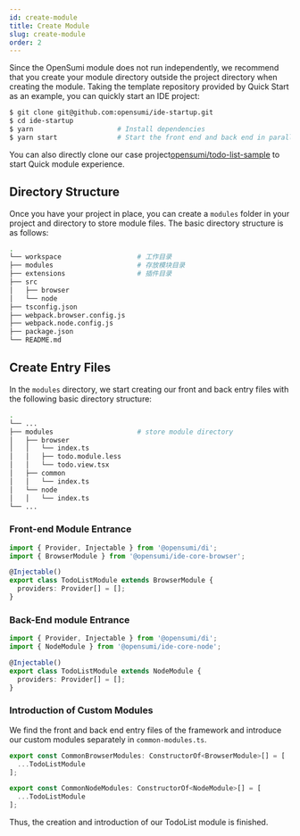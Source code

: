 ```yaml
---
id: create-module
title: Create Module
slug: create-module
order: 2
---
```


Since the OpenSumi module does not run independently, we recommend that you create your module directory outside the project directory when creating the module. Taking the template repository provided by Quick Start as an example, you can quickly start an IDE project:  

```bash
$ git clone git@github.com:opensumi/ide-startup.git
$ cd ide-startup
$ yarn					   # Install dependencies  
$ yarn start		       # Start the front end and back end in parallel
```

You can also directly clone our case project[opensumi/todo-list-sample](https://github.com/opensumi/todo-list-sample) to start Quick module experience. 

## Directory Structure 

Once you have your project in place, you can create a `modules` folder in your project and directory to store module files. The basic directory structure is as follows:  

```bash
.
└── workspace                   # 工作目录
├── modules                     # 存放模块目录
├── extensions                  # 插件目录
├── src
│   ├── browser
│   └── node
├── tsconfig.json
├── webpack.browser.config.js
├── webpack.node.config.js
├── package.json
└── README.md
```

## Create Entry Files

In the `modules` directory, we start creating our front and back entry files with the following basic directory structure:  

```bash
.
└── ...
├── modules                     # store module directory
│   ├── browser
│   │   └── index.ts
│   │   ├── todo.module.less
│   │   └── todo.view.tsx
│   ├── common
│   │   └── index.ts
│   └── node
│   │   └── index.ts
└── ...
```

### Front-end Module Entrance

```ts
import { Provider, Injectable } from '@opensumi/di';
import { BrowserModule } from '@opensumi/ide-core-browser';

@Injectable()
export class TodoListModule extends BrowserModule {
  providers: Provider[] = [];
}
```

### Back-End module Entrance

```ts
import { Provider, Injectable } from '@opensumi/di';
import { NodeModule } from '@opensumi/ide-core-node';

@Injectable()
export class TodoListModule extends NodeModule {
  providers: Provider[] = [];
}
```

### Introduction of Custom Modules

We find the front and back end entry files of the framework and introduce our custom modules separately in `common-modules.ts`.

```ts
export const CommonBrowserModules: ConstructorOf<BrowserModule>[] = [
  ...TodoListModule
];
```

```ts
export const CommonNodeModules: ConstructorOf<NodeModule>[] = [
  ...TodoListModule
];
```

Thus, the creation and introduction of our TodoList module is finished.
